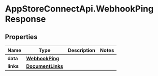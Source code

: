 # AppStoreConnectApi.WebhookPingResponse

## Properties

Name | Type | Description | Notes
------------ | ------------- | ------------- | -------------
**data** | [**WebhookPing**](WebhookPing.md) |  | 
**links** | [**DocumentLinks**](DocumentLinks.md) |  | 


